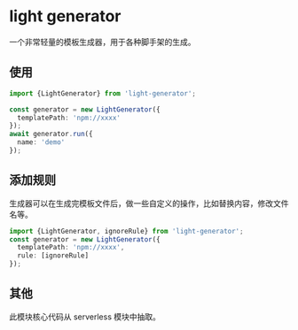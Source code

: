 # light generator

一个非常轻量的模板生成器，用于各种脚手架的生成。

## 使用

```ts
import {LightGenerator} from 'light-generator';

const generator = new LightGenerator({
  templatePath: 'npm://xxxx'
});
await generator.run({
  name: 'demo'
});
```

## 添加规则

生成器可以在生成完模板文件后，做一些自定义的操作，比如替换内容，修改文件名等。

```ts
import {LightGenerator, ignoreRule} from 'light-generator';
const generator = new LightGenerator({
  templatePath: 'npm://xxxx',
  rule: [ignoreRule]
});
```


## 其他

此模块核心代码从 serverless 模块中抽取。
